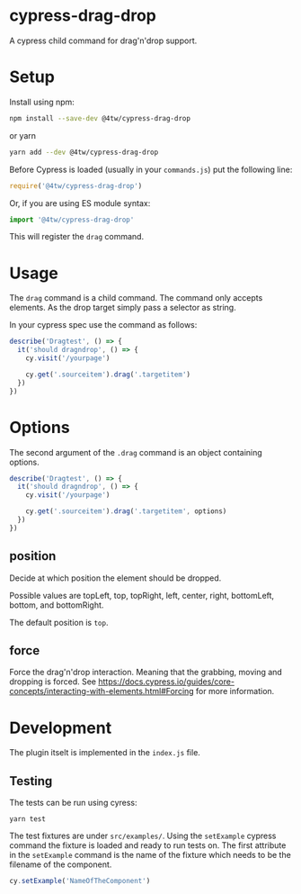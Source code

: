 # cypress-drag-drop

A cypress child command for drag'n'drop support.

# Setup

Install using npm:

```bash
npm install --save-dev @4tw/cypress-drag-drop
```

or yarn

```bash
yarn add --dev @4tw/cypress-drag-drop
```

Before Cypress is loaded (usually in your `commands.js`) put the following line:

```javascript
require('@4tw/cypress-drag-drop')
```

Or, if you are using ES module syntax:

```javascript
import '@4tw/cypress-drag-drop'
```

This will register the `drag` command.

# Usage

The `drag` command is a child command.
The command only accepts elements.
As the drop target simply pass a selector as string.

In your cypress spec use the command as follows:

```javascript
describe('Dragtest', () => {
  it('should dragndrop', () => {
    cy.visit('/yourpage')

    cy.get('.sourceitem').drag('.targetitem')
  })
})
```

# Options

The second argument of the `.drag` command is an object containing options.

```javascript
describe('Dragtest', () => {
  it('should dragndrop', () => {
    cy.visit('/yourpage')

    cy.get('.sourceitem').drag('.targetitem', options)
  })
})
```

## position

Decide at which position the element should be dropped.

Possible values are topLeft, top, topRight, left, center, right, bottomLeft,
bottom, and bottomRight.

The default position is `top`.

## force

Force the drag'n'drop interaction. Meaning that the grabbing, moving and dropping
is forced. See https://docs.cypress.io/guides/core-concepts/interacting-with-elements.html#Forcing
for more information.

# Development

The plugin itselt is implemented in the `index.js` file.

## Testing

The tests can be run using cyress:

```
yarn test
```

The test fixtures are under `src/examples/`. Using the `setExample` cypress command
the fixture is loaded and ready to run tests on. The first attribute in the `setExample` command
is the name of the fixture which needs to be the filename of the component.

```javascript
cy.setExample('NameOfTheComponent')
```
